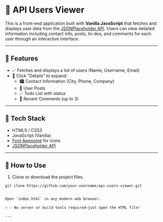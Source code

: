 # 📘 API Users Viewer

This is a front-end application built with **Vanilla JavaScript** that fetches and displays user data from the [JSONPlaceholder API](https://jsonplaceholder.typicode.com/). Users can view detailed information including contact info, posts, to-dos, and comments for each user through an interactive interface.

---

## 🔧 Features

- ✅ Fetches and displays a list of users (Name, Username, Email)
- 🔘 Click "Details" to expand:
  - 🏙️ Contact Information (City, Phone, Company)
  - 📝 User Posts
  - ✅ Todo List with status
  - 💬 Recent Comments (up to 3)

---

## 🧩 Tech Stack

- HTML5 / CSS3
- JavaScript (Vanilla)
- [Font Awesome](https://fontawesome.com) for icons
- [JSONPlaceholder API](https://jsonplaceholder.typicode.com/)

---

## 🚀 How to Use

1. Clone or download the project files.

```bash
git clone https://github.com/your-username/api-users-viewer.git


Open `index.html` in any modern web browser.

> 💡 No server or build tools required—just open the HTML file!

---



